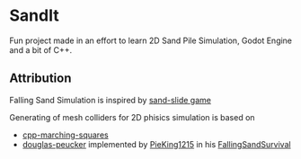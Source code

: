 # SandIt
Fun project made in an effort to learn 2D Sand Pile Simulation, Godot Engine and a bit of C++.

## Attribution
Falling Sand Simulation is inspired by [sand-slide game](https://github.com/kiwijuice56/sand-slide)

Generating of mesh colliders for 2D phisics simulation is based on
- [cpp-marching-squares](https://github.com/reunanen/cpp-marching-squares)
- [douglas-peucker](https://gist.github.com/mieko/0275f2f4a3b18388ed5131b3364179fb#file-polygon-simplify-cc) implemented by [PieKing1215](https://github.com/PieKing1215) in his [FallingSandSurvival](https://github.com/PieKing1215/FallingSandSurvival/tree/dev/FallingSandSurvival/lib/douglas-peucker)
